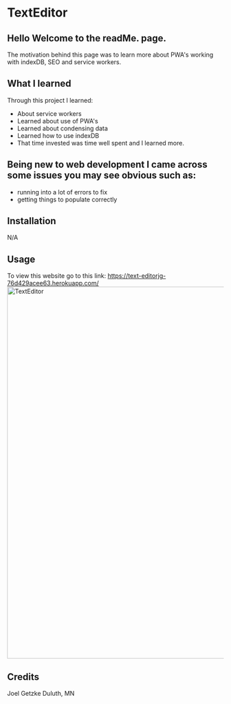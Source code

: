 # TextEditor

## Hello Welcome to the readMe. page.
The motivation behind this page was to learn more about PWA's working with indexDB, SEO and service workers.
## What I learned
Through this project I learned:
* About service workers
* Learned about use of PWA's
* Learned about condensing data
* Learned how to use indexDB
* That time invested was time well spent and I learned more. 
  
## Being new to web development I came across some issues you may see obvious such as:
* running into a lot of errors to fix
* getting things to populate correctly
 ## Installation
N/A

## Usage
To view this website go to this link: https://text-editorjg-76d429acee63.herokuapp.com/ 
<img width="863" alt="TextEditor" src="https://github.com/Glansburg/TextEditor/assets/117139285/060dbd8a-11e6-4557-869f-d6e3c8a685a4">

## Credits

Joel Getzke Duluth, MN
